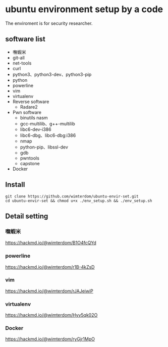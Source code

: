# ubuntu environment setup by a code
The enviroment is for security researcher.
## software list
- 嘸蝦米
- git-all
- net-tools
- curl
- python3、python3-dev、python3-pip
- python
- powerline
- vim
- virtualenv
- Reverse software
  - Radare2
- Pwn software
  - binutils nasm
  - gcc-multilib、g++-multilib
  - libc6-dev-i386
  - libc6-dbg、libc6-dbg:i386
  - nmap
  - python-pip、libssl-dev
  - gdb
  - pwntools
  - capstone
- Docker

## Install
```bash=
git clone https://github.com/wimterdom/ubuntu-envir-set.git
cd ubuntu-envir-set && chmod u+x ./env_setup.sh && ./env_setup.sh
```

## Detail setting
### 嘸蝦米
https://hackmd.io/@wimterdom/B1O4fcQYd
### powerline
https://hackmd.io/@wimterdom/r1B-4kZsD
### vim
https://hackmd.io/@wimterdom/rJAJeiwiP
### virtualenv
https://hackmd.io/@wimterdom/Hyv5qk02O
### Docker
https://hackmd.io/@wimterdom/ryGjr1MpO
